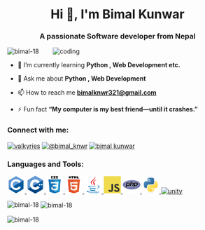 <h1 align="center">Hi 👋, I'm Bimal Kunwar</h1>
<h3 align="center">A passionate Software developer from Nepal</h3>
<img align="right" alt="coding" width="400" src="https://user-images.githubusercontent.com/55389276/140866485-8fb1c876-9a8f-4d6a-98dc-08c4981eaf70.gif">

<p align="left"> <img src="https://komarev.com/ghpvc/?username=bimal-18&label=Profile%20views&color=0e75b6&style=flat" alt="bimal-18" /> </p>

- 🌱 I’m currently learning **Python , Web Development etc.**

- 💬 Ask me about **Python , Web Development**

- 📫 How to reach me **bimalknwr321@gmail.com**

- ⚡ Fun fact **“My computer is my best friend—until it crashes.”**

<h3 align="left">Connect with me:</h3>
<p align="left">
<a href="https://x.com/BimalKnwr?t=kXmBh6xnMNeszQbzCyaiug&s=09" target="blank"><img align="center" src="https://raw.githubusercontent.com/rahuldkjain/github-profile-readme-generator/master/src/images/icons/Social/twitter.svg" alt="valkyries" height="30" width="40" /></a>
<a href="https://www.instagram.com/bimal_knwr?igsh=bXcydWYwM3JvM3Ft" target="blank"><img align="center" src="https://raw.githubusercontent.com/rahuldkjain/github-profile-readme-generator/master/src/images/icons/Social/instagram.svg" alt="@bimal_knwr" height="30" width="40" /></a>
<a href="https://www.youtube.com/@bimalknwr7965" target="blank"><img align="center" src="https://raw.githubusercontent.com/rahuldkjain/github-profile-readme-generator/master/src/images/icons/Social/youtube.svg" alt="bimal kunwar" height="30" width="40" /></a>
</p>

<h3 align="left">Languages and Tools:</h3>
<p align="left"> <a href="https://www.cprogramming.com/" target="_blank" rel="noreferrer"> <img src="https://raw.githubusercontent.com/devicons/devicon/master/icons/c/c-original.svg" alt="c" width="40" height="40"/> </a> <a href="https://www.w3schools.com/cpp/" target="_blank" rel="noreferrer"> <img src="https://raw.githubusercontent.com/devicons/devicon/master/icons/cplusplus/cplusplus-original.svg" alt="cplusplus" width="40" height="40"/> </a> <a href="https://www.w3schools.com/css/" target="_blank" rel="noreferrer"> <img src="https://raw.githubusercontent.com/devicons/devicon/master/icons/css3/css3-original-wordmark.svg" alt="css3" width="40" height="40"/> </a> <a href="https://www.w3.org/html/" target="_blank" rel="noreferrer"> <img src="https://raw.githubusercontent.com/devicons/devicon/master/icons/html5/html5-original-wordmark.svg" alt="html5" width="40" height="40"/> </a> <a href="https://www.java.com" target="_blank" rel="noreferrer"> <img src="https://raw.githubusercontent.com/devicons/devicon/master/icons/java/java-original.svg" alt="java" width="40" height="40"/> </a> <a href="https://developer.mozilla.org/en-US/docs/Web/JavaScript" target="_blank" rel="noreferrer"> <img src="https://raw.githubusercontent.com/devicons/devicon/master/icons/javascript/javascript-original.svg" alt="javascript" width="40" height="40"/> </a> <a href="https://www.php.net" target="_blank" rel="noreferrer"> <img src="https://raw.githubusercontent.com/devicons/devicon/master/icons/php/php-original.svg" alt="php" width="40" height="40"/> </a> <a href="https://www.python.org" target="_blank" rel="noreferrer"> <img src="https://raw.githubusercontent.com/devicons/devicon/master/icons/python/python-original.svg" alt="python" width="40" height="40"/> </a> <a href="https://unity.com/" target="_blank" rel="noreferrer"> <img src="https://www.vectorlogo.zone/logos/unity3d/unity3d-icon.svg" alt="unity" width="40" height="40"/> </a> </p>

<p><img align="left" src="https://github-readme-stats.vercel.app/api/top-langs?username=bimal-18&show_icons=true&locale=en&layout=compact" alt="bimal-18" /></p>

<p>&nbsp;<img align="center" src="https://github-readme-stats.vercel.app/api?username=bimal-18&show_icons=true&locale=en" alt="bimal-18" /></p>

<p><img align="center" src="https://github-readme-streak-stats.herokuapp.com/?user=bimal-18&" alt="bimal-18" /></p>
